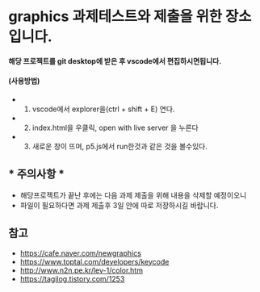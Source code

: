 # graphics 과제테스트와 제출을 위한 장소입니다.

#### 해당 프로젝트를 git desktop에 받은 후 vscode에서 편집하시면됩니다.

#### (사용방법)
- 1. vscode에서 explorer을(ctrl + shift + E) 연다.
- 2. index.html을 우클릭, open with live server 을 누른다
- 3. 새로운 창이 뜨며, p5.js에서 run한것과 같은 것을 볼수있다.

## * 주의사항 *
- 해당프로젝트가 끝난 후에는 다음 과제 제출을 위해 내용을 삭제할 예정이오니
- 파일이 필요하다면 과제 제출후 3일 안에 따로 저장하시길 바랍니다.

## 참고
- https://cafe.naver.com/newgraphics
- https://www.toptal.com/developers/keycode
- http://www.n2n.pe.kr/lev-1/color.htm
- https://tagilog.tistory.com/1253
